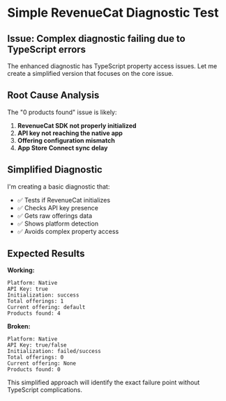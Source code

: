 # Simple RevenueCat Diagnostic Test

## Issue: Complex diagnostic failing due to TypeScript errors

The enhanced diagnostic has TypeScript property access issues. Let me create a simplified version that focuses on the core issue.

## Root Cause Analysis

The "0 products found" issue is likely:
1. **RevenueCat SDK not properly initialized**
2. **API key not reaching the native app** 
3. **Offering configuration mismatch**
4. **App Store Connect sync delay**

## Simplified Diagnostic

I'm creating a basic diagnostic that:
- ✅ Tests if RevenueCat initializes
- ✅ Checks API key presence  
- ✅ Gets raw offerings data
- ✅ Shows platform detection
- ✅ Avoids complex property access

## Expected Results

**Working:**
```
Platform: Native
API Key: true
Initialization: success
Total offerings: 1
Current offering: default
Products found: 4
```

**Broken:**
```
Platform: Native  
API Key: true/false
Initialization: failed/success
Total offerings: 0
Current offering: None
Products found: 0
```

This simplified approach will identify the exact failure point without TypeScript complications.